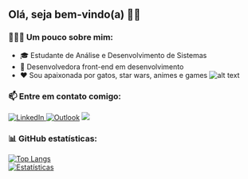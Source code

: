 ## Olá, seja bem-vindo(a) 👋🏼
### 🦸🏻‍♀️ Um pouco sobre mim:
- 🎓 Estudante de Análise e Desenvolvimento de Sistemas
- 🚀 Desenvolvedora front-end em desenvolvimento
- ❤ Sou apaixonada por gatos, star wars, animes e games
![alt text](https://media.giphy.com/media/l4FsCR2hFJnGh18IM/giphy.gif)

### 📫 Entre em contato comigo:
<a href="https://www.linkedin.com/in/kamila-pereira/">
    <img src="https://img.shields.io/badge/LinkedIn-0077B5?style=for-the-badge&logo=linkedin&logoColor=white" alt="LinkedIn"">
  </a> <a href="mailto:kamilapereira@outlook.com"> <img src="https://img.shields.io/badge/Microsoft_Outlook-0078D4?style=for-the-badge&logo=microsoft-outlook&logoColor=white" alt="Outlook"></a> <a href="https://www.instagram.com/kamilapereiira_/"> <img src="https://img.shields.io/badge/instagram-%23E4405F.svg?&style=for-the-badge&logo=instagram&logoColor=white"></a>
  
### 📊 GitHub estatísticas:
[![Top Langs](https://github-readme-stats.vercel.app/api/top-langs/?username=kahpereira&layout=compact&hide_border=true&theme=radical)](https://github.com/kahpereira/github-readme-stats)<br>
[![Estatísticas](https://github-readme-stats.vercel.app/api?username=kahpereira&include_all_commits=true&hide=issues&count_private=true&show_icons=true&hide_border=true&theme=radical)](https://github.com/kahpereira/github-readme-stats)


<!--
**kahpereira/kahpereira** is a ✨ _special_ ✨ repository because its `README.md` (this file) appears on your GitHub profile.
